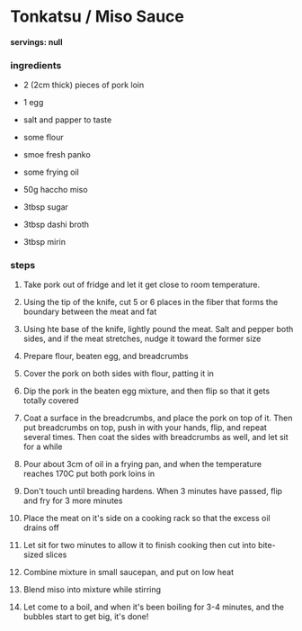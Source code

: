 # Tonkatsu / Miso Sauce
#### servings: null
### ingredients
- 2 (2cm thick) pieces of pork loin
- 1 egg
- salt and papper to taste
- some flour
- smoe fresh panko
- some frying oil

- 50g haccho miso
- 3tbsp sugar
- 3tbsp dashi broth
- 3tbsp mirin

### steps
1. Take pork out of fridge and let it get close to room temperature.

2. Using the tip of the knife, cut 5 or 6 places in the fiber that forms the boundary between the meat and fat

3. Using hte base of the knife, lightly pound the meat. Salt and pepper both sides, and if the meat stretches, nudge it toward the former size

4. Prepare flour, beaten egg, and breadcrumbs

5. Cover the pork on both sides with flour, patting it in

6. Dip the pork in the beaten egg mixture, and then flip so that it gets totally covered

7. Coat a surface in the breadcrumbs, and place the pork on top of it. Then put breadcrumbs on top, push in with your hands, flip, and repeat several times. Then coat the sides with breadcrumbs as well, and let sit for a while

8. Pour about 3cm of oil in a frying pan, and when the temperature reaches 170C put both pork loins in

9. Don't touch until breading hardens. When 3 minutes have passed, flip and fry for 3 more minutes

10. Place the meat on it's side on a cooking rack so that the excess oil drains off

11. Let sit for two minutes to allow it to finish cooking then cut into bite-sized slices

12. Combine mixture in small saucepan, and put on low heat

13. Blend miso into mixture while stirring

14. Let come to a boil, and when it's been boiling for 3-4 minutes, and the bubbles start to get big, it's done!